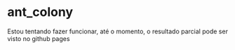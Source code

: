 # ant_colony 
Estou tentando fazer funcionar, até o momento,  o resultado parcial pode ser visto no github pages 
